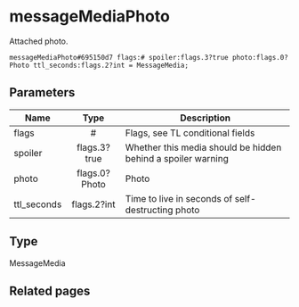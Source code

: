 # messageMediaPhoto
Attached photo.

```
messageMediaPhoto#695150d7 flags:# spoiler:flags.3?true photo:flags.0?Photo ttl_seconds:flags.2?int = MessageMedia;
```

## Parameters
| Name | Type | Description |
| ---- | :----: | ----------- |
| flags | # | Flags, see TL conditional fields |
| spoiler | flags.3?true | Whether this media should be hidden behind a spoiler warning |
| photo | flags.0?Photo | Photo |
| ttl_seconds | flags.2?int | Time to live in seconds of self-destructing photo |


## Type
MessageMedia

## Related pages
